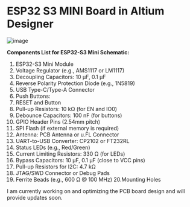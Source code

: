 # ESP32 S3 MINI Board in Altium Designer

![image](https://github.com/user-attachments/assets/f2eb5789-6c2f-480f-a1fa-559a9e3916f2)

**Components List for ESP32-S3 Mini Schematic:**
1. ESP32-S3 Mini Module
2. Voltage Regulator (e.g., AMS1117 or LM1117)
3. Decoupling Capacitors: 10 µF, 0.1 µF
4. Reverse Polarity Protection Diode (e.g., 1N5819)
5. USB Type-C/Type-A Connector
6. Push Buttons:
7. RESET and Button
8. Pull-up Resistors: 10 kΩ (for EN and IO0)
9. Debounce Capacitors: 100 nF (for buttons)
10. GPIO Header Pins (2.54mm pitch)
11. SPI Flash (if external memory is required)
12. Antenna: PCB Antenna or u.FL Connector
13. UART-to-USB Converter: CP2102 or FT232RL
14. Status LEDs (e.g., Red/Green)
15. Current Limiting Resistors: 330 Ω (for LEDs)
16. Bypass Capacitors: 10 µF, 0.1 µF (close to VCC pins)
17. Pull-up Resistors for I2C: 4.7 kΩ
18. JTAG/SWD Connector or Debug Pads
19. Ferrite Beads (e.g., 600 Ω @ 100 MHz)
20.Mounting Holes


I am currently working on and optimizing the PCB board design and will provide updates soon.
